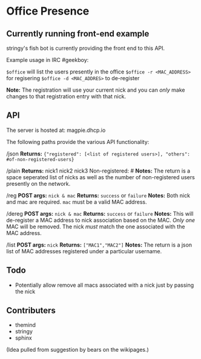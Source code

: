 # Office Presence

## Currently running front-end example

stringy's fish bot is currently providing the front end to this API.

Example usage in IRC #geekboy:

`$office` will list the users presently in the office
`$office -r <MAC_ADDRESS>` for regisering
`$office -d <MAC_ADDRES>` to de-register

**Note:** The registration will use your current nick and you can *only* make changes to that registration entry with that nick.


## API

The server is hosted at: magpie.dhcp.io

The following paths provide the various API functionality:

/json
**Returns:** `{"registered": [<list of registered users>], "others": #of-non-registered-users}`

/plain
**Returns:** nick1 nick2 nick3 Non-registered: #
**Notes:** The return is a space seperated list of nicks as well as the number of non-registered users presently on the network.

/reg
**POST args:** `nick & mac`
**Returns:** `success` or `failure`
**Notes:** Both nick and mac are required. `mac` must be a valid MAC address.

/dereg
**POST args:** `nick & mac`
**Returns:** `success` or `failure`
**Notes:** This will de-register a MAC address to nick association based on the MAC. *Only one* MAC will be removed. The nick *must* match the one associated with the MAC address.

/list
**POST args:** `nick`
**Returns:** `["MAC1","MAC2"]`
**Notes:** The return is a json list of MAC addresses registered under a particular username.


## Todo

- Potentially allow remove all macs associated with a nick just by passing the nick


## Contributers

- themind
- stringy
- sphinx

(Idea pulled from suggestion by bears on the wikipages.)

